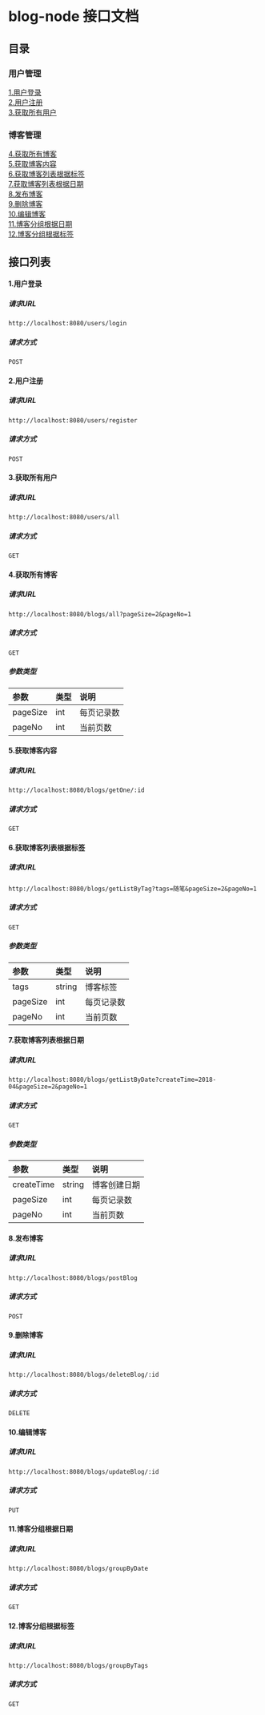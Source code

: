# blog-node 接口文档

## 目录
### 用户管理
[1.用户登录](#1用户登录)<br/>
[2.用户注册](#2用户注册)<br/>
[3.获取所有用户](#3获取所有用户)<br/>

### 博客管理
[4.获取所有博客](#4获取所有博客)<br/>
[5.获取博客内容](#5获取博客内容)<br/>
[6.获取博客列表根据标签](#6获取博客列表根据标签)<br/>
[7.获取博客列表根据日期](#7获取博客列表根据日期)<br/>
[8.发布博客](#8发布博客)<br/>
[9.删除博客](#9删除博客)<br/>
[10.编辑博客](#10编辑博客)<br/>
[11.博客分组根据日期](#11博客分组根据日期)<br/>
[12.博客分组根据标签](#12博客分组根据标签)<br/>


## 接口列表

#### 1.用户登录
##### 请求URL
```
http://localhost:8080/users/login
```
##### 请求方式
```
POST
```

#### 2.用户注册
##### 请求URL
```
http://localhost:8080/users/register
```
##### 请求方式
```
POST
```

#### 3.获取所有用户
##### 请求URL
```
http://localhost:8080/users/all
```
##### 请求方式
```
GET
```

#### 4.获取所有博客
##### 请求URL
```
http://localhost:8080/blogs/all?pageSize=2&pageNo=1
```
##### 请求方式
```
GET
```

##### 参数类型
|参数|类型|说明|
|:----|:----|:----|
|pageSize|int|每页记录数 |
|pageNo|int|当前页数|

#### 5.获取博客内容
##### 请求URL
```
http://localhost:8080/blogs/getOne/:id
```
##### 请求方式
```
GET
```

#### 6.获取博客列表根据标签
##### 请求URL
```
http://localhost:8080/blogs/getListByTag?tags=随笔&pageSize=2&pageNo=1
```
##### 请求方式
```
GET
```

##### 参数类型
|参数|类型|说明|
|:----|:----|:----|
|tags|string|博客标签|
|pageSize|int|每页记录数 |
|pageNo|int|当前页数|

#### 7.获取博客列表根据日期
##### 请求URL
```
http://localhost:8080/blogs/getListByDate?createTime=2018-04&pageSize=2&pageNo=1
```
##### 请求方式
```
GET
```
##### 参数类型
|参数|类型|说明|
|:----|:----|:----|
|createTime|string|博客创建日期|
|pageSize|int|每页记录数 |
|pageNo|int|当前页数|

#### 8.发布博客
##### 请求URL
```
http://localhost:8080/blogs/postBlog
```
##### 请求方式
```
POST
```

#### 9.删除博客
##### 请求URL
```
http://localhost:8080/blogs/deleteBlog/:id
```
##### 请求方式
```
DELETE
```

#### 10.编辑博客
##### 请求URL
```
http://localhost:8080/blogs/updateBlog/:id
```
##### 请求方式
```
PUT
```

#### 11.博客分组根据日期
##### 请求URL
```
http://localhost:8080/blogs/groupByDate
```
##### 请求方式
```
GET
```

#### 12.博客分组根据标签
##### 请求URL
```
http://localhost:8080/blogs/groupByTags
```
##### 请求方式
```
GET
```



